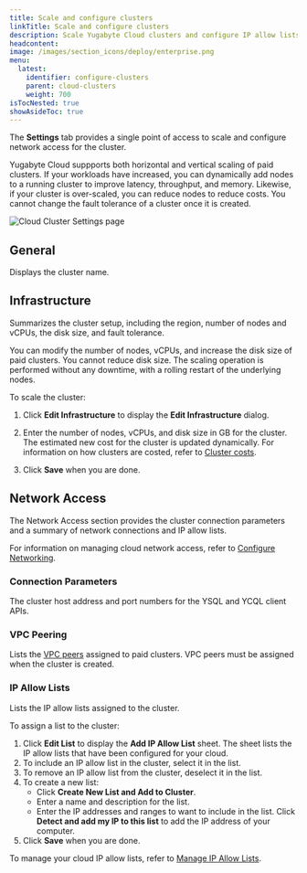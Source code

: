 ```yaml
---
title: Scale and configure clusters
linkTitle: Scale and configure clusters
description: Scale Yugabyte Cloud clusters and configure IP allow lists for the cluster.
headcontent:
image: /images/section_icons/deploy/enterprise.png
menu:
  latest:
    identifier: configure-clusters
    parent: cloud-clusters
    weight: 700
isTocNested: true
showAsideToc: true
---
```


The **Settings** tab provides a single point of access to scale and configure network access for the cluster.

Yugabyte Cloud suppports both horizontal and vertical scaling of paid clusters. If your workloads have increased, you can dynamically add nodes to a running cluster to improve latency, throughput, and memory. Likewise, if your cluster is over-scaled, you can reduce nodes to reduce costs. You cannot change the fault tolerance of a cluster once it is created.

![Cloud Cluster Settings page](/images/yb-cloud/cloud-clusters-settings.png)

## General

Displays the cluster name.

## Infrastructure

Summarizes the cluster setup, including the region, number of nodes and vCPUs, the disk size, and fault tolerance. 

You can modify the number of nodes, vCPUs, and increase the disk size of paid clusters. You cannot reduce disk size. The scaling operation is performed without any downtime, with a rolling restart of the underlying nodes.

To scale the cluster:

1. Click **Edit Infrastructure** to display the **Edit Infrastructure** dialog.
1. Enter the number of nodes, vCPUs, and disk size in GB for the cluster.
    \
    The estimated new cost for the cluster is updated dynamically. For information on how clusters are costed, refer to [Cluster costs](../../cloud-admin/cloud-billing-costs/).

1. Click **Save** when you are done.

## Network Access

The Network Access section provides the cluster connection parameters and a summary of network connections and IP allow lists.

For information on managing cloud network access, refer to [Configure Networking](../../cloud-network/).

### Connection Parameters

The cluster host address and port numbers for the YSQL and YCQL client APIs.

### VPC Peering

Lists the [VPC peers](../../cloud-network/vpc-peers/) assigned to paid clusters. VPC peers must be assigned when the cluster is created.
<!--
To add a connection:

1. Click **Add Connection** to display the **Remote Connections** sheet.
1. Select the **Private Endpoints** tab to display the private endpoints configured for your cloud.
1. To assign endpoints to the cluster, choose the **Select from list** option and select the endpoints you want to allow to access the cluster.
1. To create an endpoint, choose the **Create new Pivate Endpoint** option and enter the endpoint details. For information on endpoint configuration, refer to [Endpoints](../../cloud-network/endpoints/).
1. Select the **VPC Peers** tab to display the peers configured for your cloud.
1. To assign peers to the cluster, choose the **Select from list** option and select the peers you want to allow to access the cluster.
1. To create a peer, choose the **Create new VPC Peer** option and enter the peer details. For information on VPC peer configuration, refer to [VPC Peers](../../cloud-network/vpc-peers/).
1. Click **Save** when you are done.
-->

### IP Allow Lists

Lists the IP allow lists assigned to the cluster.

To assign a list to the cluster:

1. Click **Edit List** to display the **Add IP Allow List** sheet. The sheet lists the IP allow lists that have been configured for your cloud.
1. To include an IP allow list in the cluster, select it in the list.
1. To remove an IP allow list from the cluster, deselect it in the list.
1. To create a new list:
    - Click **Create New List and Add to Cluster**.
    - Enter a name and description for the list.
    - Enter the IP addresses and ranges to want to include in the list. Click **Detect and add my IP to this list** to add the IP address of your computer.
1. Click **Save** when you are done.

To manage your cloud IP allow lists, refer to [Manage IP Allow Lists](../../cloud-network/ip-whitelists/).

<!--
## Database Users

Lists the users assigned to the cluster.

To manage users for your cloud, refer to [Manage Cloud Access](../../cloud-admin/manage-access/).

To modify the users assigned to the cluster:

1. Click **Edit Users**.

## Database Security

- Edit Security
-->
